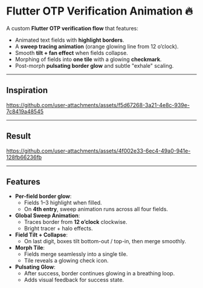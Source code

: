 # Flutter OTP Verification Animation 🔥

A custom **Flutter OTP verification flow** that features:
- Animated text fields with **highlight borders**.
- A **sweep tracing animation** (orange glowing line from 12 o’clock).
- Smooth **tilt + fan effect** when fields collapse.
- Morphing of fields into **one tile** with a glowing **checkmark**.
- Post-morph **pulsating border glow** and subtle "exhale" scaling.

---

## Inspiration

https://github.com/user-attachments/assets/f5d67268-3a21-4e8c-939e-7c8419a48545



---

## Result

https://github.com/user-attachments/assets/4f002e33-6ec4-49a0-941e-128fb66236fb


---

## Features
- **Per-field border glow**:  
  - Fields 1–3 highlight when filled.  
  - On **4th entry**, sweep animation runs across all four fields.
- **Global Sweep Animation**:  
  - Traces border from **12 o’clock** clockwise.  
  - Bright tracer + halo effects.
- **Field Tilt + Collapse**:  
  - On last digit, boxes tilt bottom-out / top-in, then merge smoothly.
- **Morph Tile**:  
  - Fields merge seamlessly into a single tile.  
  - Tile reveals a glowing check icon.
- **Pulsating Glow**:  
  - After success, border continues glowing in a breathing loop.  
  - Adds visual feedback for success state.
